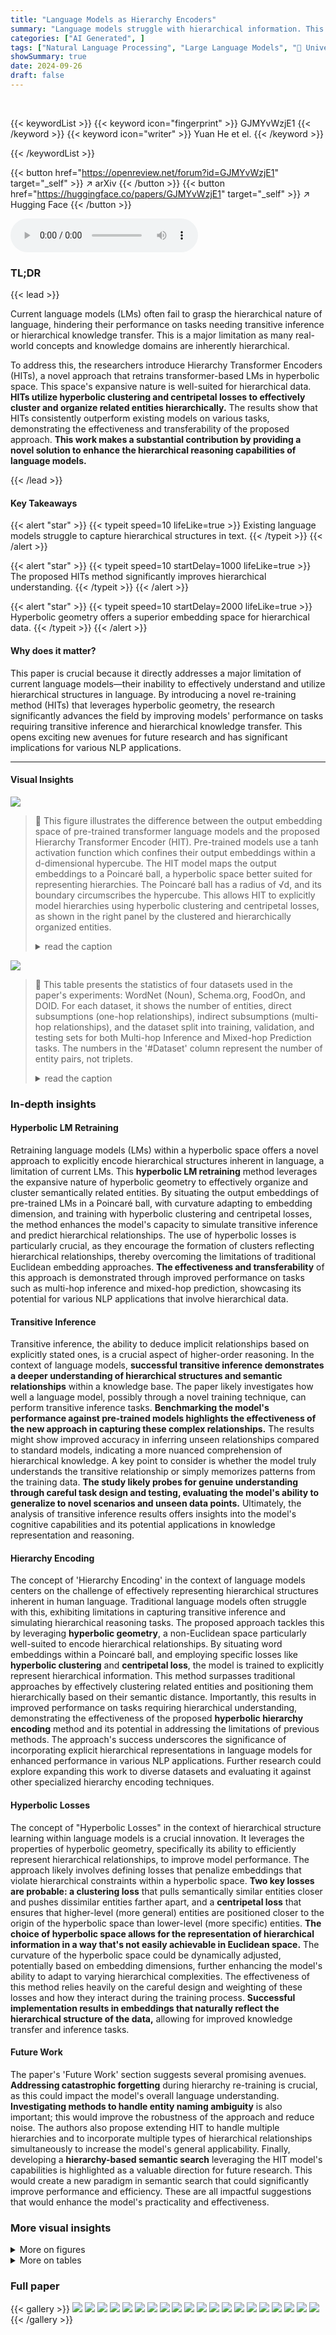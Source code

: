 ```yaml
---
title: "Language Models as Hierarchy Encoders"
summary: "Language models struggle with hierarchical information. This work introduces Hierarchy Transformer Encoders (HITs), a novel method to retrain transformer encoders using hyperbolic geometry and special..."
categories: ["AI Generated", ]
tags: ["Natural Language Processing", "Large Language Models", "🏢 University of Oxford",]
showSummary: true
date: 2024-09-26
draft: false
---
```


<br>

{{< keywordList >}}
{{< keyword icon="fingerprint" >}} GJMYvWzjE1 {{< /keyword >}}
{{< keyword icon="writer" >}} Yuan He et el. {{< /keyword >}}
 
{{< /keywordList >}}

{{< button href="https://openreview.net/forum?id=GJMYvWzjE1" target="_self" >}}
↗ arXiv
{{< /button >}}
{{< button href="https://huggingface.co/papers/GJMYvWzjE1" target="_self" >}}
↗ Hugging Face
{{< /button >}}



<audio controls>
    <source src="https://ai-paper-reviewer.com/GJMYvWzjE1/podcast.wav" type="audio/wav">
    Your browser does not support the audio element.
</audio>


### TL;DR


{{< lead >}}

Current language models (LMs) often fail to grasp the hierarchical nature of language, hindering their performance on tasks needing transitive inference or hierarchical knowledge transfer.  This is a major limitation as many real-world concepts and knowledge domains are inherently hierarchical.



To address this, the researchers introduce Hierarchy Transformer Encoders (HITs), a novel approach that retrains transformer-based LMs in hyperbolic space. This space's expansive nature is well-suited for hierarchical data.  **HITs utilize hyperbolic clustering and centripetal losses to effectively cluster and organize related entities hierarchically.**  The results show that HITs consistently outperform existing models on various tasks, demonstrating the effectiveness and transferability of the proposed approach. **This work makes a substantial contribution by providing a novel solution to enhance the hierarchical reasoning capabilities of language models.**

{{< /lead >}}


#### Key Takeaways

{{< alert "star" >}}
{{< typeit speed=10 lifeLike=true >}} Existing language models struggle to capture hierarchical structures in text. {{< /typeit >}}
{{< /alert >}}

{{< alert "star" >}}
{{< typeit speed=10 startDelay=1000 lifeLike=true >}} The proposed HITs method significantly improves hierarchical understanding. {{< /typeit >}}
{{< /alert >}}

{{< alert "star" >}}
{{< typeit speed=10 startDelay=2000 lifeLike=true >}} Hyperbolic geometry offers a superior embedding space for hierarchical data. {{< /typeit >}}
{{< /alert >}}

#### Why does it matter?
This paper is crucial because it directly addresses a major limitation of current language models—their inability to effectively understand and utilize hierarchical structures in language.  By introducing a novel re-training method (HITs) that leverages hyperbolic geometry, the research significantly advances the field by improving models' performance on tasks requiring transitive inference and hierarchical knowledge transfer. This opens exciting new avenues for future research and has significant implications for various NLP applications.

------
#### Visual Insights



![](https://ai-paper-reviewer.com/GJMYvWzjE1/figures_1_1.jpg)

> 🔼 This figure illustrates the difference between the output embedding space of pre-trained transformer language models and the proposed Hierarchy Transformer Encoder (HIT). Pre-trained models use a tanh activation function which confines their output embeddings within a d-dimensional hypercube.  The HIT model maps the output embeddings to a Poincaré ball, a hyperbolic space better suited for representing hierarchies.  The Poincaré ball has a radius of √d,  and its boundary circumscribes the hypercube.  This allows HIT to explicitly model hierarchies using hyperbolic clustering and centripetal losses, as shown in the right panel by the clustered and hierarchically organized entities.
> <details>
> <summary>read the caption</summary>
> Figure 1: Illustration of how hierarchies are explicitly encoded in HITs. The square (d-dimensional hyper-cube) refers to the output embedding space of transformer encoder-based LMs whose final activation function is typically tanh, and the circumscribed circle (d-dimensional hyper-sphere) refers to the Poincaré ball of radius √d. The distance and norm metrics involved in our hyperbolic losses are defined w.r.t. this manifold.
> </details>





![](https://ai-paper-reviewer.com/GJMYvWzjE1/tables_4_1.jpg)

> 🔼 This table presents the statistics of four datasets used in the paper's experiments: WordNet (Noun), Schema.org, FoodOn, and DOID. For each dataset, it shows the number of entities, direct subsumptions (one-hop relationships), indirect subsumptions (multi-hop relationships), and the dataset split into training, validation, and testing sets for both Multi-hop Inference and Mixed-hop Prediction tasks.  The numbers in the '#Dataset' column represent the number of entity pairs, not triplets.
> <details>
> <summary>read the caption</summary>
> Table 1: Statistics of WordNet (Noun), Schema.org, and FoodOn, including the numbers of entities (#Entity), direct subsumptions (#DirectSub), indirect subsumptions (#IndirectSub), and the dataset splittings (#Dataset) for Multi-hop Inference and Mixed-hop Prediction tasks. Note that the numbers in #Dataset are counts of entity pairs rather than entity triplets.
> </details>





### In-depth insights


#### Hyperbolic LM Retraining
Retraining language models (LMs) within a hyperbolic space offers a novel approach to explicitly encode hierarchical structures inherent in language, a limitation of current LMs.  This **hyperbolic LM retraining** method leverages the expansive nature of hyperbolic geometry to effectively organize and cluster semantically related entities. By situating the output embeddings of pre-trained LMs in a Poincaré ball, with curvature adapting to embedding dimension, and training with hyperbolic clustering and centripetal losses, the method enhances the model's capacity to simulate transitive inference and predict hierarchical relationships.  The use of hyperbolic losses is particularly crucial, as they encourage the formation of clusters reflecting hierarchical relationships, thereby overcoming the limitations of traditional Euclidean embedding approaches. **The effectiveness and transferability** of this approach is demonstrated through improved performance on tasks such as multi-hop inference and mixed-hop prediction, showcasing its potential for various NLP applications that involve hierarchical data.

#### Transitive Inference
Transitive inference, the ability to deduce implicit relationships based on explicitly stated ones, is a crucial aspect of higher-order reasoning.  In the context of language models, **successful transitive inference demonstrates a deeper understanding of hierarchical structures and semantic relationships** within a knowledge base.  The paper likely investigates how well a language model, possibly through a novel training technique, can perform transitive inference tasks.  **Benchmarking the model's performance against pre-trained models highlights the effectiveness of the new approach in capturing these complex relationships.**  The results might show improved accuracy in inferring unseen relationships compared to standard models, indicating a more nuanced comprehension of hierarchical knowledge.  A key point to consider is whether the model truly understands the transitive relationship or simply memorizes patterns from the training data.  **The study likely probes for genuine understanding through careful task design and testing, evaluating the model's ability to generalize to novel scenarios and unseen data points.**  Ultimately, the analysis of transitive inference results offers insights into the model's cognitive capabilities and its potential applications in knowledge representation and reasoning.

#### Hierarchy Encoding
The concept of 'Hierarchy Encoding' in the context of language models centers on the challenge of effectively representing hierarchical structures inherent in human language.  Traditional language models often struggle with this, exhibiting limitations in capturing transitive inference and simulating hierarchical reasoning tasks.  The proposed approach tackles this by leveraging **hyperbolic geometry**, a non-Euclidean space particularly well-suited to encode hierarchical relationships.  By situating word embeddings within a Poincaré ball, and employing specific losses like **hyperbolic clustering** and **centripetal loss**, the model is trained to explicitly represent hierarchical information. This method surpasses traditional approaches by effectively clustering related entities and positioning them hierarchically based on their semantic distance.  Importantly, this results in improved performance on tasks requiring hierarchical understanding, demonstrating the effectiveness of the proposed **hyperbolic hierarchy encoding** method and its potential in addressing the limitations of previous methods. The approach's success underscores the significance of incorporating explicit hierarchical representations in language models for enhanced performance in various NLP applications.  Further research could explore expanding this work to diverse datasets and evaluating it against other specialized hierarchy encoding techniques.

#### Hyperbolic Losses
The concept of "Hyperbolic Losses" in the context of hierarchical structure learning within language models is a crucial innovation.  It leverages the properties of hyperbolic geometry, specifically its ability to efficiently represent hierarchical relationships, to improve model performance.  The approach likely involves defining losses that penalize embeddings that violate hierarchical constraints within a hyperbolic space.  **Two key losses are probable: a clustering loss** that pulls semantically similar entities closer and pushes dissimilar entities farther apart, and a **centripetal loss** that ensures that higher-level (more general) entities are positioned closer to the origin of the hyperbolic space than lower-level (more specific) entities. **The choice of hyperbolic space allows for the representation of hierarchical information in a way that's not easily achievable in Euclidean space.**  The curvature of the hyperbolic space could be dynamically adjusted, potentially based on embedding dimensions, further enhancing the model's ability to adapt to varying hierarchical complexities. The effectiveness of this method relies heavily on the careful design and weighting of these losses and how they interact during the training process.  **Successful implementation results in embeddings that naturally reflect the hierarchical structure of the data,**  allowing for improved knowledge transfer and inference tasks.

#### Future Work
The paper's 'Future Work' section suggests several promising avenues.  **Addressing catastrophic forgetting** during hierarchy re-training is crucial, as this could impact the model's overall language understanding.  **Investigating methods to handle entity naming ambiguity** is also important; this would improve the robustness of the approach and reduce noise.  The authors also propose extending HIT to handle multiple hierarchies and to incorporate multiple types of hierarchical relationships simultaneously to increase the model's general applicability.  Finally, developing a **hierarchy-based semantic search** leveraging the HIT model's capabilities is highlighted as a valuable direction for future research. This would create a new paradigm in semantic search that could significantly improve performance and efficiency. These are all impactful suggestions that would enhance the model's practicality and effectiveness.


### More visual insights

<details>
<summary>More on figures
</summary>


![](https://ai-paper-reviewer.com/GJMYvWzjE1/figures_3_1.jpg)

> 🔼 This figure illustrates the effect of the proposed hyperbolic loss function (L<sub>HIT</sub>) on the learned entity embeddings.  In Euclidean space, the forces pulling sibling entities (phone/computer, laptop/pc) toward their parent (e-device) while pushing them apart from each other would be contradictory. However, the hyperbolic space allows this, as distances grow exponentially towards the boundary, making it suitable for hierarchical structures.
> <details>
> <summary>read the caption</summary>
> Figure 2: Illustration of the impact of L<sub>HIT</sub> during training. In Euclidean space, it seems contradictory that both 'phone' and 'computer' are pulled towards 'e-device' but are also pushed away from each other. However, in principle this is not a problem in hyperbolic space, where distances increase exponentially relative to Euclidean distances as one moves from the origin to the boundary of the manifold.
> </details>



![](https://ai-paper-reviewer.com/GJMYvWzjE1/figures_8_1.jpg)

> 🔼 This histogram shows the distribution of hyperbolic norms for WordNet entities embedded using the Hierarchy Transformer encoder (HIT). The x-axis represents the hyperbolic norm, and the y-axis represents the count of entities with that norm.  The distribution shows an exponential rise in the number of child entities, with a sharp decline in entities beyond a norm of approximately 23, indicating that few entities reside at the highest hierarchical levels.  The relatively small range of norms (approximately 8 to 24) suggests that HIT effectively accommodates all WordNet entities within a limited region of the high-dimensional manifold.
> <details>
> <summary>read the caption</summary>
> Figure 3: Distribution of WordNet entity embeddings generated by HIT w.r.t. their hyperbolic norms.
> </details>



</details>




<details>
<summary>More on tables
</summary>


![](https://ai-paper-reviewer.com/GJMYvWzjE1/tables_6_1.jpg)
> 🔼 This table presents the results of the Multi-hop Inference and Mixed-hop Prediction tasks performed on the WordNet dataset.  It compares the performance of several models, including pre-trained Language Models (LMs), fine-tuned LMs, and HIT models (Hierarchy Transformer encoders, the authors' proposed method) across different experimental settings.  These settings involve random negative samples and hard negative samples (sibling entities) used during the training process. The metrics used for comparison are Precision, Recall, and F-score.  The table shows how HIT models consistently outperform baseline models across various scenarios.
> <details>
> <summary>read the caption</summary>
> Table 2: Multi-hop Inference and Mixed-hop Prediction test results on WordNet.
> </details>

![](https://ai-paper-reviewer.com/GJMYvWzjE1/tables_7_1.jpg)
> 🔼 This table presents the results of the transfer learning experiments.  The models were trained on WordNet and evaluated on three other ontologies (Schema.org, FoodOn, and DOID).  The table shows the precision, recall, and F-score for both random and hard negative samples.  The purpose is to assess how well models trained on one hierarchy generalize to other, unseen hierarchies.
> <details>
> <summary>read the caption</summary>
> Table 3: Transfer Mixed-hop Prediction test results on Schema.org, FoodOn, and DOID.
> </details>

![](https://ai-paper-reviewer.com/GJMYvWzjE1/tables_8_1.jpg)
> 🔼 This table presents the Pearson correlation coefficients between the hyperbolic norms of entities and their depths in the WordNet hierarchy for three different hyperbolic models: HIT, PoincaréEmbed, and HyperbolicCone.  The correlation coefficient measures the linear relationship between the two variables. A higher correlation coefficient indicates a stronger linear relationship.  The results show that all three models exhibit a positive correlation, indicating that entities with higher depths (further down the hierarchy) tend to have higher hyperbolic norms, which is expected.
> <details>
> <summary>read the caption</summary>
> Table 4: Statistical correlations between WordNet entities' depths and their hyperbolic norms across different hyperbolic models.
> </details>

![](https://ai-paper-reviewer.com/GJMYvWzjE1/tables_8_2.jpg)
> 🔼 This table presents the results of Multi-hop Inference and Mixed-hop Prediction tasks performed on the WordNet dataset.  It compares the performance of different models, including pre-trained Language Models (LMs), fine-tuned LMs, and the proposed Hierarchy Transformer encoders (HITs), across two negative sampling strategies: random negatives and hard negatives. The metrics used for evaluation are Precision, Recall, and F1-score (F-score). The results demonstrate the superiority of the HIT models, particularly in the hard negative setting, signifying their robustness in generalising from asserted to both inferred and unseen subsumption relationships.
> <details>
> <summary>read the caption</summary>
> Table 5: Multi-hop Inference and Mixed-hop Prediction test results on WordNet.
> </details>

![](https://ai-paper-reviewer.com/GJMYvWzjE1/tables_13_1.jpg)
> 🔼 This table shows the impact of varying the hyperparameters (loss margins α and β) on the performance of the allMiniLM-L12-v2+HIT model, specifically on the WordNet Mixed-hop Prediction task.  It demonstrates the model's robustness to changes in these hyperparameters, indicating consistent high performance even with different values.
> <details>
> <summary>read the caption</summary>
> Table 6: Ablation results (F-score) of allMiniLM-L12-v2+HIT on WordNet’s Mixed-hop Prediction.
> </details>

![](https://ai-paper-reviewer.com/GJMYvWzjE1/tables_13_2.jpg)
> 🔼 This table presents the statistics of the SNOMED CT hierarchy, including the number of entities, direct and indirect subsumptions, and the dataset split for both multi-hop inference and mixed-hop prediction tasks.  It shows the counts of entity pairs (not triplets).
> <details>
> <summary>read the caption</summary>
> Table 7: Statistics of SNOMED-CT, including the numbers of entities (#Entity), direct subsumptions (#DirectSub), indirect subsumptions (#IndirectSub), and the dataset splittings (#Dataset) for Multi-hop Inference and Mixed-hop Prediction tasks.
> </details>

![](https://ai-paper-reviewer.com/GJMYvWzjE1/tables_14_1.jpg)
> 🔼 This table presents the results of the Mixed-hop Prediction task on the SNOMED CT ontology, along with transfer learning results to other ontologies (Schema.org, FoodOn, and DOID).  It compares the performance of three models: the pre-trained all-MiniLM-L12-v2 model, the fine-tuned version of this model, and the HIT (Hierarchy Transformer) model. Results are shown separately for random and hard negative samples, indicating the performance metrics (Precision, Recall, and F-score) for each model on each dataset. The table highlights the effectiveness of HIT in handling various datasets and the robustness against overfitting.
> <details>
> <summary>read the caption</summary>
> Table 8: Mixed-hop Prediction test results on SNOMED and Transfer Mixed-hop Prediction results on Schema.org, FoodOn, and DOID.
> </details>

</details>




### Full paper

{{< gallery >}}
<img src="https://ai-paper-reviewer.com/GJMYvWzjE1/1.png" class="grid-w50 md:grid-w33 xl:grid-w25" />
<img src="https://ai-paper-reviewer.com/GJMYvWzjE1/2.png" class="grid-w50 md:grid-w33 xl:grid-w25" />
<img src="https://ai-paper-reviewer.com/GJMYvWzjE1/3.png" class="grid-w50 md:grid-w33 xl:grid-w25" />
<img src="https://ai-paper-reviewer.com/GJMYvWzjE1/4.png" class="grid-w50 md:grid-w33 xl:grid-w25" />
<img src="https://ai-paper-reviewer.com/GJMYvWzjE1/5.png" class="grid-w50 md:grid-w33 xl:grid-w25" />
<img src="https://ai-paper-reviewer.com/GJMYvWzjE1/6.png" class="grid-w50 md:grid-w33 xl:grid-w25" />
<img src="https://ai-paper-reviewer.com/GJMYvWzjE1/7.png" class="grid-w50 md:grid-w33 xl:grid-w25" />
<img src="https://ai-paper-reviewer.com/GJMYvWzjE1/8.png" class="grid-w50 md:grid-w33 xl:grid-w25" />
<img src="https://ai-paper-reviewer.com/GJMYvWzjE1/9.png" class="grid-w50 md:grid-w33 xl:grid-w25" />
<img src="https://ai-paper-reviewer.com/GJMYvWzjE1/10.png" class="grid-w50 md:grid-w33 xl:grid-w25" />
<img src="https://ai-paper-reviewer.com/GJMYvWzjE1/11.png" class="grid-w50 md:grid-w33 xl:grid-w25" />
<img src="https://ai-paper-reviewer.com/GJMYvWzjE1/12.png" class="grid-w50 md:grid-w33 xl:grid-w25" />
<img src="https://ai-paper-reviewer.com/GJMYvWzjE1/13.png" class="grid-w50 md:grid-w33 xl:grid-w25" />
<img src="https://ai-paper-reviewer.com/GJMYvWzjE1/14.png" class="grid-w50 md:grid-w33 xl:grid-w25" />
<img src="https://ai-paper-reviewer.com/GJMYvWzjE1/15.png" class="grid-w50 md:grid-w33 xl:grid-w25" />
<img src="https://ai-paper-reviewer.com/GJMYvWzjE1/16.png" class="grid-w50 md:grid-w33 xl:grid-w25" />
<img src="https://ai-paper-reviewer.com/GJMYvWzjE1/17.png" class="grid-w50 md:grid-w33 xl:grid-w25" />
<img src="https://ai-paper-reviewer.com/GJMYvWzjE1/18.png" class="grid-w50 md:grid-w33 xl:grid-w25" />
<img src="https://ai-paper-reviewer.com/GJMYvWzjE1/19.png" class="grid-w50 md:grid-w33 xl:grid-w25" />
<img src="https://ai-paper-reviewer.com/GJMYvWzjE1/20.png" class="grid-w50 md:grid-w33 xl:grid-w25" />
{{< /gallery >}}